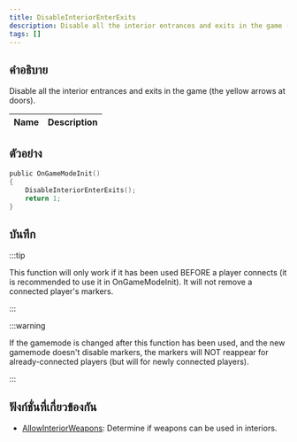 ```yaml
---
title: DisableInteriorEnterExits
description: Disable all the interior entrances and exits in the game (the yellow arrows at doors).
tags: []
---
```


## คำอธิบาย

Disable all the interior entrances and exits in the game (the yellow arrows at doors).

| Name | Description |
| ---- | ----------- |


## ตัวอย่าง

```c
public OnGameModeInit()
{
    DisableInteriorEnterExits();
    return 1;
}
```

## บันทึก

:::tip

This function will only work if it has been used BEFORE a player connects (it is recommended to use it in OnGameModeInit). It will not remove a connected player's markers.

:::

:::warning

If the gamemode is changed after this function has been used, and the new gamemode doesn't disable markers, the markers will NOT reappear for already-connected players (but will for newly connected players).

:::

## ฟังก์ชั่นที่เกี่ยวข้องกัน

- [AllowInteriorWeapons](../../scripting/functions/AllowInteriorWeapons.md): Determine if weapons can be used in interiors.
